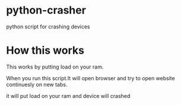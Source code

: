 # python-crasher

python script for crashing devices

# How this works

This works by putting load on your ram.

When you run this script.It will open browser and try to open website continuesly on new tabs.

it will put load on your ram and device will crashed

